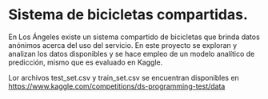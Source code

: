# Sistema de bicicletas compartidas.
En Los Ángeles existe un sistema compartido de bicicletas que brinda datos anónimos acerca del uso del servicio.
En este proyecto se exploran y analizan los datos disponibles y se hace empleo de un modelo analítico de predicción, mismo que es evaluado en Kaggle.

Lor archivos test_set.csv y train_set.csv se encuentran disponibles en https://www.kaggle.com/competitions/ds-programming-test/data

